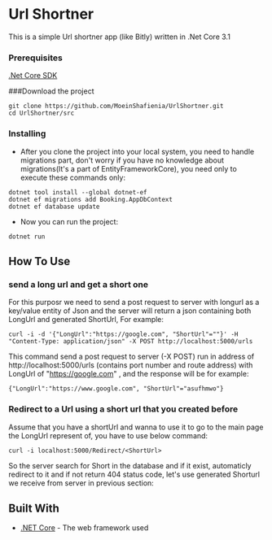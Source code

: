 # Url Shortner

This is a simple Url shortner app (like Bitly) written in .Net Core 3.1

### Prerequisites

[.Net Core SDK](https://docs.microsoft.com/en-us/dotnet/core/install)

###Download the project

```
git clone https://github.com/MoeinShafienia/UrlShortner.git
cd UrlShortner/src
```

### Installing

- After you clone the project into your local system, you need to handle migrations part, don't worry if you have no knowledge about migrations(It's a part of EntityFrameworkCore), you need only to execute these commands only:
```
dotnet tool install --global dotnet-ef
dotnet ef migrations add Booking.AppDbContext
dotnet ef database update
```
- Now you can run the project:
```
dotnet run
```

## How To Use

### send a long url and get a short one
For this purposr we need to send a post request to server with longurl as a key/value entity of Json and the server will return a json containing both LongUrl and generated ShortUrl, For example:
```
curl -i -d '{"LongUrl":"https://google.com", "ShortUrl"=""}' -H "Content-Type: application/json" -X POST http://localhost:5000/urls
```
This command send a post request to server (-X POST) run in address of http://localhost:5000/urls (contains port number and route address) with LongUrl of "https://google.com" , and the response will be for example:
```
{"LongUrl":"https://www.google.com", "ShortUrl"="asufhmwo"}
```

### Redirect to a Url using a short url that you created before
Assume that you have a shortUrl and wanna to use it to go to the main page the LongUrl represent of, you have to use below command:
```
curl -i localhost:5000/Redirect/<ShortUrl>
```
So the server search for Short in the database and if it exist, automaticly redirect to it and if not return 404 status code, let's use generated Shorturl we receive from server in previous section:

## Built With

* [.NET Core](https://dotnet.microsoft.com/) - The web framework used
